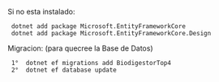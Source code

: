 Si no esta instalado:


     dotnet add package Microsoft.EntityFrameworkCore
     dotnet add package Microsoft.EntityFrameworkCore.Design

Migracion: (para quecree la Base de Datos)


     1°  dotnet ef migrations add BiodigestorTop4
     2°  dotnet ef database update
 

     
